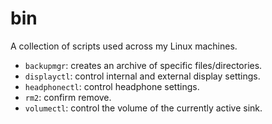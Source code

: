 # bin

A collection of scripts used across my Linux machines.

- `backupmgr`: creates an archive of specific files/directories.
- `displayctl`: control internal and external display settings.
- `headphonectl`: control headphone settings.
- `rm2`: confirm remove.
- `volumectl`: control the volume of the currently active sink.
